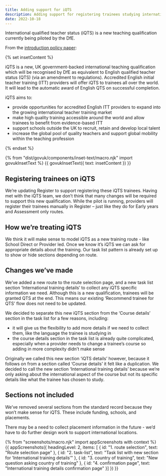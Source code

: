 ```yaml
---
title: Adding support for iQTS
description: Adding support for registering trainees studying international qualified teacher status (iQTS)
date: 2022-10-18
---
```


International qualified teacher status (iQTS) is a new teaching qualification currently being piloted by the DfE.

From the [introduction policy paper](https://www.gov.uk/government/publications/international-qualified-teacher-status-iqts/introducing-the-international-qualified-teacher-status-iqts-pilot):

{% set insetContent %}

iQTS is a new, UK government-backed international teaching qualification which will be recognised by DfE as equivalent to English qualified teacher status (QTS) (via an amendment to regulations). Accredited English initial teacher training (ITT) providers will offer iQTS to trainees all over the world. It will lead to the automatic award of English QTS on successful completion.

iQTS aims to:

- provide opportunities for accredited English ITT providers to expand into the growing international teacher training market
- make high quality training accessible around the world and allow trainees to benefit from evidence-based ITT
- support schools outside the UK to recruit, retain and develop local talent
- increase the global pool of quality teachers and support global mobility within the teaching profession

{% endset %}

{% from "dist/govuk/components/inset-text/macro.njk" import govukInsetText %}
{{ govukInsetText({
  text: insetContent
}) }}

## Registering trainees on iQTS

We’re updating Register to support registering these iQTS trainees. Having met with the iQTS team, we don’t think that many changes will be required to support this new qualification. While the pilot is running, providers will register their trainees manually in Register – just like they do for Early years and Assessment only routes.

## How we’re treating iQTS

We think it will make sense to model iQTS as a new training route - like School Direct or Provider led. Once we know it’s iQTS we can ask for appropriate details about the training. Our task list pattern is already set up to show or hide sections depending on route.

## Changes we’ve made

We’ve added a new route to the route selection page, and a new task list section ‘International training details’ to collect any iQTS specific information we need. Although this is a new qualification, trainees will be granted QTS at the end. This means our existing ‘Recommend trainee for QTS’ flow does not need to be updated.

We decided to separate this new iQTS section from the ‘Course details’ section in the task list for a few reasons, including:

- it will give us the flexibility to add more details if we need to collect them, like the language the trainee is studying in
- the course details section in the task list is already quite complicated, especially when a provider needs to change a trainee’s course so adding in more complexity didn’t make sense

Originally we called this new section ‘iQTS details’ however, because it follows on from a section called ‘Course details’ it felt like a duplication. We decided to call the new section ‘International training details’ because we’re only asking about the international aspect of the course but not its specific details like what the trainee has chosen to study.

## Sections not included

We’ve removed several sections from the standard record because they won’t make sense for iQTS. These include funding, schools, and placements.

There may be a need to collect placement information in the future - we’d have to do further design work to support international locations.

{% from "screenshots/macro.njk" import appScreenshots with context %}
{{ appScreenshots({
  headingLevel: 2,
  items: [
  {
    id: "1. route selection",
    text: "Route selection page"
  },
  {
    id: "2. task-list",
    text: "Task list with new section for ‘International training details’"
  },
  {
    id: "3. country of training",
    text: "New question asking country of training"
  },
  {
    id: "4. confirmation page",
    text: "International training details confirmation page"
  }]
}) }}

